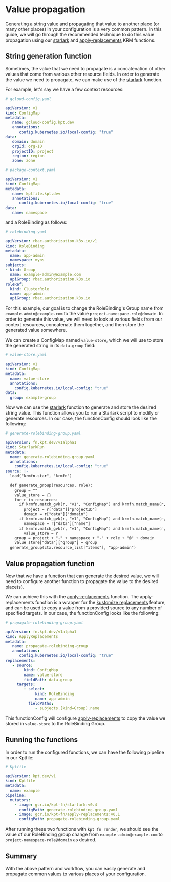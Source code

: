 [starlark]: https://catalog.kpt.dev/starlark/v0.4/
[apply-replacements]: https://catalog.kpt.dev/apply-replacements/v0.1/

# Value propagation

Generating a string value and propagating that value to another place
(or many other places) in your configuration is a very common pattern. 
In this guide, we will go through the recommended technique to 
do this value propagation using our [starlark] and [apply-replacements]
KRM functions. 

## String generation function

Sometimes, the value that we need to propagate is a concatenation of
other values that come from various other resource fields. In order
to generate the value we need to propagate, we can make use of the
[starlark] function.

For example, let's say we have a few context resources:

```yaml
# gcloud-config.yaml

apiVersion: v1
kind: ConfigMap
metadata:
   name: gcloud-config.kpt.dev
   annotations:
      config.kubernetes.io/local-config: "true"
data:
   domain: domain
   orgId: org-ID
   projectID: project
   region: region
   zone: zone
```

```yaml
# package-context.yaml

apiVersion: v1
kind: ConfigMap
metadata:
   name: kptfile.kpt.dev
   annotations:
      config.kubernetes.io/local-config: "true"
data:
   name: namespace
```

and a RoleBinding as follows:

```yaml
# rolebinding.yaml

apiVersion: rbac.authorization.k8s.io/v1
kind: RoleBinding
metadata:
  name: app-admin
  namespace: myns
subjects:
- kind: Group
  name: example-admin@example.com
  apiGroup: rbac.authorization.k8s.io
roleRef:
  kind: ClusterRole
  name: app-admin
  apiGroup: rbac.authorization.k8s.io
```

For this example, our goal is to change the RoleBinding's Group name
from `example-admin@example.com` to the value `project-namespace-role@domain`.
In order to generate this value, we will need to look at various fields from our
context resources, concatenate them together, and then store the generated value somewhere. 

We can create a ConfigMap named `value-store`, which we will use to store the generated string in its
`data.group` field:

```yaml
# value-store.yaml

apiVersion: v1
kind: ConfigMap
metadata:
  name: value-store
  annotations:
    config.kubernetes.io/local-config: "true"
data:
  group: example-group
```

Now we can use the [starlark] function to generate and store the desired string value.
This function allows you to run a Starlark script to modify or generate resources. In
our case, the functionConfig should look like the following:

```yaml
# generate-rolebinding-group.yaml

apiVersion: fn.kpt.dev/v1alpha1
kind: StarlarkRun
metadata:
  name: generate-rolebinding-group.yaml
  annotations:
    config.kubernetes.io/local-config: "true"
source: |-
  load("krmfn.star", "krmfn")
  
  def generate_group(resources, role):
    group = ""
    value_store = {}
    for r in resources:
      if krmfn.match_gvk(r, "v1", "ConfigMap") and krmfn.match_name(r, "gcloud-config.kpt.dev"):
        project = r["data"]["projectID"]
        domain = r["data"]["domain"]
      if krmfn.match_gvk(r, "v1", "ConfigMap") and krmfn.match_name(r, "kptfile.kpt.dev"):
        namespace = r["data"]["name"]
      if krmfn.match_gvk(r, "v1", "ConfigMap") and krmfn.match_name(r, "value-store"):
        value_store = r
    group = project + "-" + namespace + "-" + role + "@" + domain
    value_store["data"]["group"] = group
  generate_group(ctx.resource_list["items"], "app-admin")
```

## Value propagation function

Now that we have a function that can generate the desired value, we will need to
configure another function to propagate the value to the desired place(s). 

We can achieve this with the [apply-replacements] function. The apply-replacements
function is a wrapper for the [kustomize replacements](https://kubectl.docs.kubernetes.io/references/kustomize/kustomization/replacements/) 
feature, and can be used to copy a value from a provided source to any number of specified targets. 
In our case, the functionConfig looks like the following: 

```yaml
# propagate-rolebinding-group.yaml

apiVersion: fn.kpt.dev/v1alpha1
kind: ApplyReplacements
metadata:
   name: propagate-rolebinding-group
   annotations:
      config.kubernetes.io/local-config: "true"
replacements:
   - source:
        kind: ConfigMap
        name: value-store
        fieldPath: data.group
     targets:
        - select:
             kind: RoleBinding
             name: app-admin
          fieldPaths:
             - subjects.[kind=Group].name
```

This functionConfig will configure [apply-replacements] to copy the value
we stored in `value-store` to the RoleBinding Group. 

## Running the functions

In order to run the configured functions, we can have the following pipeline in our Kptfile:

```yaml
# Kptfile

apiVersion: kpt.dev/v1
kind: Kptfile
metadata:
  name: example
pipeline:
  mutators:
    - image: gcr.io/kpt-fn/starlark:v0.4
      configPath: generate-rolebinding-group.yaml
    - image: gcr.io/kpt-fn/apply-replacements:v0.1
      configPath: propagate-rolebinding-group.yaml
```

After running these two functions with `kpt fn render`, we should see the value of our 
RoleBinding group change from `example-admin@example.com` to `project-namespace-role@domain` as desired.

## Summary

With the above pattern and workflow, you can easily generate and propagate
common values to various places of your configuration.
